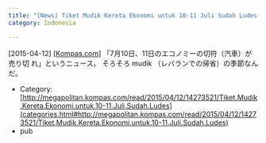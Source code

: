 ```yaml
---
title: "[News] Tiket Mudik Kereta Ekonomi untuk 10-11 Juli Sudah Ludes "
category: Indonesia

---
```


[2015-04-12] [[Kompas.com]](http://megapolitan.kompas.com/read/2015/04/12/14273521/Tiket.Mudik.Kereta.Ekonomi.untuk.10-11.Juli.Sudah.Ludes)  「7月10日、11日のエコノミーの切符（汽車）が売り切
れ」というニュース。
そろそろ mudik （レバランでの帰省）の季節なんだ。

- Category: [http://megapolitan.kompas.com/read/2015/04/12/14273521/Tiket.Mudik.Kereta.Ekonomi.untuk.10-11.Juli.Sudah.Ludes](categories.html#http://megapolitan.kompas.com/read/2015/04/12/14273521/Tiket.Mudik.Kereta.Ekonomi.untuk.10-11.Juli.Sudah.Ludes)
- pub

